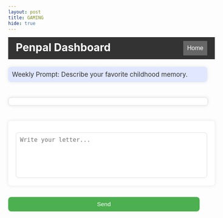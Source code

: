```yaml
---
layout: post
title: GAMING
hide: true
---
```


<meta charset="UTF-8">
<meta name="viewport" content="width=device-width, initial-scale=1.0">
<title>Penpal Dashboard</title>
<style>
    /* body {
        font-family: Arial, sans-serif;
        display: flex;
        flex-direction: column;
        align-items: center;
        background-color: #F0F4F8;
        margin: 0;
        padding: 20px;
    } */
    .navbar {
        width: 100%;
        max-width: 1200px;
        display: flex;
        justify-content: space-between;
        margin-bottom: 20px;
        background-color: #333;
        padding: 10px 20px;
        color: white;
    }
    .navbar h1 {
        margin: 0;
    }
    .navbar button {
        padding: 10px;
        font-size: 16px;
        background-color: #666;
        border: none;
        color: white;
        cursor: pointer;
    }
    .navbar button:hover {
        background-color: #444;
    }
    .dashboard {
        display: flex;
        flex-direction: column;
        width: 100%;
        max-width: 1200px;
        gap: 20px;
    }
    .section {
        width: 100%;
        padding: 20px;
        background-color: white;
        box-shadow: 0 0 10px rgba(0, 0, 0, 0.1);
        border-radius: 8px;
    }
    .prompt-box {
        background-color: #E0E7FF;
        padding: 10px;
        border-radius: 8px;
        margin-bottom: 20px;
        font-size: 1.2em;
        color: #333;
    }
    .post-container {
        max-height: 400px;
        overflow-y: auto;
        padding: 10px;
        background-color: #fff;
        border: 1px solid #ddd;
        border-radius: 8px;
        margin-bottom: 20px;
    }
    .post {
        border: 1px solid #ddd;
        padding: 10px;
        margin: 10px 0;
        border-radius: 8px;
        font-size: 1.1em;
        color: black;
        position: relative;
    }
    .post-content {
        overflow: hidden;
        white-space: nowrap;
        text-overflow: ellipsis;
    }
    .see-more {
        color: blue;
        cursor: pointer;
        font-size: 0.9em;
        margin-left: 5px;
    }
    .reply-section, .reply {
        margin-top: 10px;
        padding-left: 20px;
        font-size: 0.9em;
        display: flex;
        align-items: center;
    }
    .like-btn, .delete-btn {
        margin-left: 10px;
        cursor: pointer;
        color: #333;
        font-size: 1.1em;
        border: none;
        background-color: transparent;
    }
    .send-btn{
        color: green; 
    }
    .like-btn:hover, .delete-btn:hover {
        color: red;
    }
    textarea {
        width: 100%;
        padding: 10px;
        font-size: 1.1em;
        height: 120px;
        resize: none;
        margin-top: 10px;
        border-radius: 8px;
        border: 1px solid #ddd;
    }
    .send-btn {
        background-color: #4CAF50;
        color: white;
        border: none;
        padding: 10px;
        width: 100%;
        font-size: 1.1em;
        cursor: pointer;
        border-radius: 8px;
        margin-top: 10px;
    }
</style>

<div class="navbar">
    <h1>Penpal Dashboard</h1>
    <button onclick="goHome()">Home</button>
</div>
<div class="dashboard">
    <div class="section prompt-box">
        Weekly Prompt: Describe your favorite childhood memory.
    </div>
    <div class="section post-container" id="postsSection">
        <!-- Posts will appear here -->
    </div>
    <div class="section">
        <textarea id="postInput" placeholder="Write your letter..."></textarea>
    </div>
    <div>
    <button class="send-btn" onclick="addPost()">Send</button>
    </div>
</div>
<script>
    username = "Soni Dhenuva"
    let posts = JSON.parse(localStorage.getItem("savedPosts")) || [];
    function goHome() {
        window.location.href = "{{site.baseurl}}/"
    }
    function addPost() {
        const postInput = document.getElementById("postInput").value;
        if (postInput) {
            const newPost = { content: postInput, likes: 0, replies: [] };
            posts.push(newPost);
            localStorage.setItem("savedPosts", JSON.stringify(posts));
            document.getElementById("postInput").value = '';
            displayPosts();
        } else {
            alert("Post cannot be empty!");
        }
    }
    function displayPosts() {
        const postsSection = document.getElementById("postsSection");
        postsSection.innerHTML = '';
        posts.forEach((post, index) => {
            const postElement = document.createElement("div");
            postElement.className = "post";
            postElement.innerHTML = `
                <div class="post-content">${ username + " : " + post.content.substring(0, 100)}${post.content.length > 100 ? '...' : ''}</div>
                ${post.content.length > 100 ? '<span class="see-more" onclick="seeMore(' + index + ')">See more</span>' : ''}
                <button class="like-btn" onclick="likePost(${index})"> ❤️ ${post.likes}</button>
                <button class="delete-btn" onclick="deletePost(${index})">🗑️</button>
                <div class="reply-section">
                    <input type="text" placeholder="Reply..." id="replyInput${index}" style="width: 70%;">
                    <button class="send-btn" onclick="addReply(${index})">Reply</button>
                </div>
                <div class="replies" id="replies${index}">
                    ${post.replies.map(reply => `<div class="reply">${username + " : " + reply}</div>`).join('')}
                </div>
            `;
            postsSection.appendChild(postElement);
        });
    }
    function seeMore(index) {
        const postContent = posts[index].content;
        alert(postContent); // Alert to show full content; you may replace this with modal logic
    }
    function likePost(index) {
        posts[index].likes++;
        localStorage.setItem("savedPosts", JSON.stringify(posts));
        displayPosts();
    }
    function deletePost(index) {
        posts.splice(index, 1);
        localStorage.setItem("savedPosts", JSON.stringify(posts));
        displayPosts();
    }
    function addReply(index) {
        const replyInput = document.getElementById(`replyInput${index}`);
        const replyText = replyInput.value;
        if (replyText) {
            posts[index].replies.push(replyText);
            localStorage.setItem("savedPosts", JSON.stringify(posts));
            replyInput.value = '';
            displayPosts();
        } else {
            alert("Reply cannot be empty!");
        }
    }
    displayPosts();
</script>